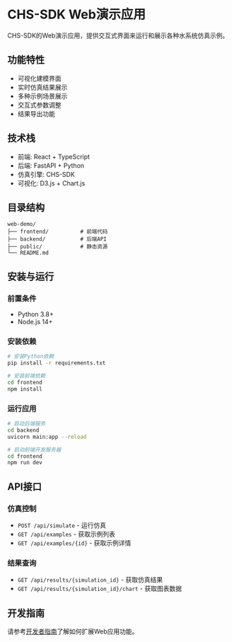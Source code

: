 # CHS-SDK Web演示应用

CHS-SDK的Web演示应用，提供交互式界面来运行和展示各种水系统仿真示例。

## 功能特性

- 可视化建模界面
- 实时仿真结果展示
- 多种示例场景展示
- 交互式参数调整
- 结果导出功能

## 技术栈

- 前端: React + TypeScript
- 后端: FastAPI + Python
- 仿真引擎: CHS-SDK
- 可视化: D3.js + Chart.js

## 目录结构

```
web-demo/
├── frontend/          # 前端代码
├── backend/           # 后端API
├── public/            # 静态资源
└── README.md
```

## 安装与运行

### 前置条件
- Python 3.8+
- Node.js 14+

### 安装依赖
```bash
# 安装Python依赖
pip install -r requirements.txt

# 安装前端依赖
cd frontend
npm install
```

### 运行应用
```bash
# 启动后端服务
cd backend
uvicorn main:app --reload

# 启动前端开发服务器
cd frontend
npm run dev
```

## API接口

### 仿真控制
- `POST /api/simulate` - 运行仿真
- `GET /api/examples` - 获取示例列表
- `GET /api/examples/{id}` - 获取示例详情

### 结果查询
- `GET /api/results/{simulation_id}` - 获取仿真结果
- `GET /api/results/{simulation_id}/chart` - 获取图表数据

## 开发指南

请参考[开发者指南](docs/development.md)了解如何扩展Web应用功能。